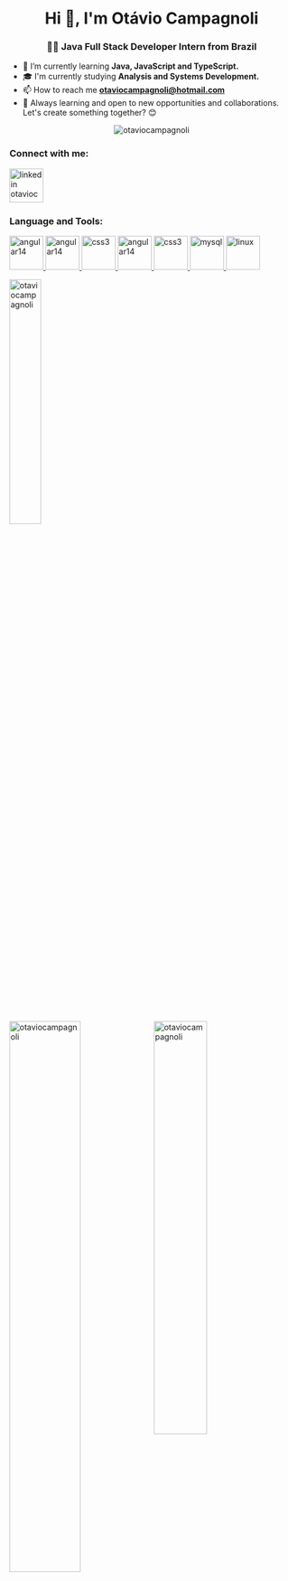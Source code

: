 <h1 align="center">Hi 👋, I'm Otávio Campagnoli</h1>
<h3 align="center">👨‍💻 Java Full Stack Developer Intern from Brazil</h3>

- 🔧 I’m currently learning **Java, JavaScript and TypeScript.**
- 🎓 I'm currently studying **Analysis and Systems Development.**
- 📫 How to reach me **otaviocampagnoli@hotmail.com**
- 🌱 Always learning and open to new opportunities and collaborations. Let's create something together? 😊

<p align="center"> <img src="https://komarev.com/ghpvc/?username=otaviocampagnoli&label=Profile%20views&color=0e75b6&style=flat" alt="otaviocampagnoli" /> </p>

<h3 align="left">Connect with me:</h3>
<p align="left">
<a href="https://linkedin.com/in/otaviocampagnoli" target="blank"><img align="center" src="https://cdn.jsdelivr.net/gh/devicons/devicon@latest/icons/linkedin/linkedin-original.svg" alt="linkedin otaviocampagnoli" height="60" width="60" /></a>
</p>

<div>
<h3 align="left">Language and Tools: </h3>
<p align="left">
<a href="https://dev.java/" target="_blank" rel="noreferrer">
  <img src="https://cdn.jsdelivr.net/gh/devicons/devicon@latest/icons/java/java-original.svg"
      alt="angular14" width="60" height="60"/>
</a>

<a href="https://spring.io/projects/spring-boot" target="_blank">
  <img src="https://cdn.jsdelivr.net/gh/devicons/devicon@latest/icons/spring/spring-original.svg"
  alt="angular14" width="60" height="60"/>
</a>

 <a href="https://www.w3schools.com/css/" target="_blank" rel="noreferrer">
            <img src="https://cdn.jsdelivr.net/gh/devicons/devicon@latest/icons/typescript/typescript-original.svg"
    alt="css3" width="60" height="60"/>
  </a>
  <a href="https://v14.angular.io/docs" target="_blank" rel="noreferrer">
<img src="https://cdn.jsdelivr.net/gh/devicons/devicon@latest/icons/angular/angular-original.svg"
    alt="angular14" width="60" height="60"/>
  </a>
  <a href="https://www.w3schools.com/css/" target="_blank" rel="noreferrer">
    <img src="https://cdn.jsdelivr.net/gh/devicons/devicon@latest/icons/css3/css3-plain-wordmark.svg"
    alt="css3" width="60" height="60"/>
  </a>

<a href="https://www.mysql.com/" target="_blank" rel="noreferrer">
<img src="https://cdn.jsdelivr.net/gh/devicons/devicon@latest/icons/mysql/mysql-plain-wordmark.svg"
    alt="mysql" width="60" height="60"/>
</a>

  <a href="https://www.linux.org/" target="_blank" rel="noreferrer">
    <img src="https://cdn.jsdelivr.net/gh/devicons/devicon@latest/icons/linux/linux-original.svg"
    alt="linux" width="60" height="60"/>
  </a>
</p>
</div>

<p>
  <img src="https://github-readme-stats.vercel.app/api/top-langs?username=otaviocampagnoli&show_icons=true&locale=en&layout=compact" alt="otaviocampagnoli" width="33.3%" />
</p>

<p>
  <img src="https://github-readme-stats.vercel.app/api?username=otaviocampagnoli&show_icons=true&locale=en" alt="otaviocampagnoli" width="50%" style="display: inline-block; vertical-align: top;" />
  <img src="https://github-readme-streak-stats.herokuapp.com/?user=otaviocampagnoli&" alt="otaviocampagnoli" width="43.3%" style="display: inline-block; vertical-align: top;" />
</p>

